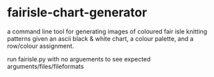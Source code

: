 # fairisle-chart-generator
a command line tool for generating images of coloured fair isle knitting patterns given an ascii black &amp; white chart, a colour palette, and a row/colour assignment.

run fairisle.py with no arguements to see expected arguments/files/fileformats